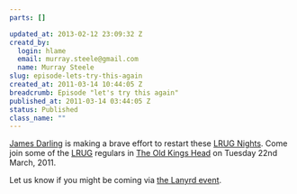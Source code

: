 ```yaml
--- 
parts: []

updated_at: 2013-02-12 23:09:32 Z
creatd_by: 
  login: hlame
  email: murray.steele@gmail.com
  name: Murray Steele
slug: episode-lets-try-this-again
created_at: 2011-03-14 10:44:05 Z
breadcrumb: Episode "let's try this again"
published_at: 2011-03-14 03:44:05 Z
status: Published
class_name: ""
---
```


[James Darling](http://twitter.com/abscond/) is making a brave effort to restart these [LRUG Nights](/nights).  Come join some of the [LRUG](/) regulars in [The Old Kings Head](http://www.fancyapint.com/pubs/pub437.php) on Tuesday 22nd March, 2011. 

Let us know if you might be coming via [the Lanyrd event](http://lanyrd.com/2011/lrug-nights-march/).

